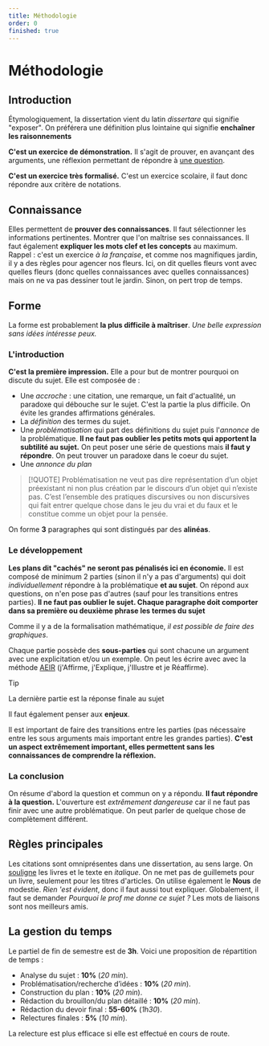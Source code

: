 ```yaml
---
title: Méthodologie
order: 0
finished: true
---
```


# Méthodologie

## Introduction

Étymologiquement, la dissertation vient du latin $dissertare$ qui signifie "exposer". On préférera une définition plus lointaine qui signifie **enchaîner les raisonnements**

**C'est un exercice de démonstration.** Il s'agit de prouver, en avançant des arguments, une réflexion permettant de répondre à <u>une question</u>.

**C'est un exercice très formalisé.** C'est un exercice scolaire, il faut donc répondre aux critère de notations.

## Connaissance

Elles permettent de **prouver des connaissances**. Il faut sélectionner les informations pertinentes. Montrer que l'on maîtrise ses connaissances. Il faut également **expliquer les mots clef et les concepts** au maximum. Rappel : c'est un exercice *à la française*, et comme nos magnifiques jardin, il y a des règles pour agencer nos fleurs. Ici, on dit quelles fleurs vont avec quelles fleurs (donc quelles connaissances avec quelles connaissances) mais on ne va pas dessiner tout le jardin. Sinon, on pert trop de temps.

## Forme

La forme est probablement **la plus difficile à maîtriser**. *Une belle expression sans idées intéresse peux.*

### L'introduction

**C'est la première impression.** Elle a pour but de montrer pourquoi on discute du sujet. Elle est composée de :

- Une *accroche* : une citation, une remarque, un fait d'actualité, un paradoxe qui débouche sur le sujet. C'est la partie la plus difficile. On évite les grandes affirmations générales.
- La *définition* des termes du sujet.
- Une *problématisation* qui part des définitions du sujet puis l'*annonce* de la problématique. **Il ne faut pas oublier les petits mots qui apportent la subtilité au sujet.** On peut poser une série de questions mais **il faut y répondre**. On peut trouver un paradoxe dans le coeur du sujet. 
- Une *annonce du plan*

> [!QUOTE]
> Problématisation ne veut pas dire représentation d’un objet préexistant ni non plus création par le discours d’un objet qui n’existe pas. C’est l’ensemble des pratiques discursives ou non discursives qui fait entrer quelque chose dans le jeu du vrai et du faux et le constitue comme un objet pour la pensée. 

On forme **3** paragraphes qui sont distingués par des **alinéas**. 
### Le développement

**Les plans dit "cachés" ne seront pas pénalisés ici en économie.** Il est composé de minimum 2 parties (sinon il n'y a pas d'arguments) qui doit *individuellement* répondre à la problématique **et au sujet**. On répond aux questions, on n'en pose pas d'autres (sauf pour les transitions entres parties). **Il ne faut pas oublier le sujet. Chaque paragraphe doit comporter dans sa première ou deuxième phrase les termes du sujet**

Comme il y a de la formalisation mathématique, *il est possible de faire des graphiques*.

Chaque partie possède des **sous-parties** qui sont chacune un argument avec une explicitation et/ou un exemple. On peut les écrire avec avec la méthode <u>AEIR</u> (j'Affirme, j'Explique, j'Illustre et je Réaffirme).

> [!TIP]
> La dernière partie est la réponse finale au sujet

Il faut également penser aux **enjeux**.

Il est important de faire des transitions entre les parties (pas nécessaire entre les sous arguments mais important entre les grandes parties). **C'est un aspect extrêmement important, elles permettent sans les connaissances de comprendre la réflexion.**
### La conclusion

On résume d'abord la question et commun on y a répondu. **Il faut répondre à la question.** L'ouverture est *extrêmement dangereuse* car il ne faut pas finir avec une autre problématique. On peut parler de quelque chose de complètement différent.

## Règles principales

Les citations sont omniprésentes dans une dissertation, au sens large. On <u>souligne</u> les livres et le texte en <span style="font-style: italic">italique</span>. On ne met pas de guillemets pour un livre, seulement pour les titres d'articles. On utilise également le **Nous** de modestie. *Rien 'est évident*, donc il faut aussi tout expliquer. Globalement, il faut se demander *Pourquoi le prof me donne ce sujet ?* Les mots de liaisons sont nos meilleurs amis. 

## La gestion du temps
Le partiel de fin de semestre est de **3h**. Voici une proposition de répartition de temps :

- Analyse du sujet : **10%** (*20 min*).
- Problématisation/recherche d’idées : **10%** (*20 min*).
- Construction du plan : **10%** (*20 min*).
- Rédaction du brouillon/du plan détaillé : **10%** (*20 min*).
- Rédaction du devoir final : **55-60%** (*1h30*).
- Relectures finales : **5%** (*10 min*).

La relecture est plus efficace si elle est effectué en cours de route.